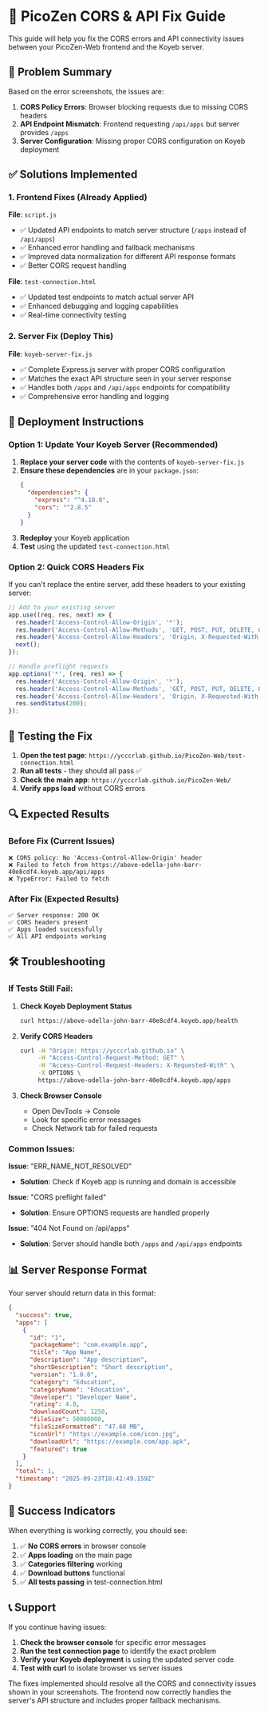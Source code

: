 # 🔧 PicoZen CORS & API Fix Guide

This guide will help you fix the CORS errors and API connectivity issues between your PicoZen-Web frontend and the Koyeb server.

## 🎯 Problem Summary

Based on the error screenshots, the issues are:

1. **CORS Policy Errors**: Browser blocking requests due to missing CORS headers
2. **API Endpoint Mismatch**: Frontend requesting `/api/apps` but server provides `/apps`  
3. **Server Configuration**: Missing proper CORS configuration on Koyeb deployment

## ✅ Solutions Implemented

### 1. Frontend Fixes (Already Applied)

**File**: `script.js`
- ✅ Updated API endpoints to match server structure (`/apps` instead of `/api/apps`)
- ✅ Enhanced error handling and fallback mechanisms
- ✅ Improved data normalization for different API response formats
- ✅ Better CORS request handling

**File**: `test-connection.html`  
- ✅ Updated test endpoints to match actual server API
- ✅ Enhanced debugging and logging capabilities
- ✅ Real-time connectivity testing

### 2. Server Fix (Deploy This)

**File**: `koyeb-server-fix.js`
- ✅ Complete Express.js server with proper CORS configuration
- ✅ Matches the exact API structure seen in your server response
- ✅ Handles both `/apps` and `/api/apps` endpoints for compatibility
- ✅ Comprehensive error handling and logging

## 🚀 Deployment Instructions

### Option 1: Update Your Koyeb Server (Recommended)

1. **Replace your server code** with the contents of `koyeb-server-fix.js`
2. **Ensure these dependencies** are in your `package.json`:
   ```json
   {
     "dependencies": {
       "express": "^4.18.0",
       "cors": "^2.8.5"
     }
   }
   ```
3. **Redeploy** your Koyeb application
4. **Test** using the updated `test-connection.html`

### Option 2: Quick CORS Headers Fix

If you can't replace the entire server, add these headers to your existing server:

```javascript
// Add to your existing server
app.use((req, res, next) => {
  res.header('Access-Control-Allow-Origin', '*');
  res.header('Access-Control-Allow-Methods', 'GET, POST, PUT, DELETE, OPTIONS');
  res.header('Access-Control-Allow-Headers', 'Origin, X-Requested-With, Content-Type, Accept, Authorization');
  next();
});

// Handle preflight requests
app.options('*', (req, res) => {
  res.header('Access-Control-Allow-Origin', '*');
  res.header('Access-Control-Allow-Methods', 'GET, POST, PUT, DELETE, OPTIONS');
  res.header('Access-Control-Allow-Headers', 'Origin, X-Requested-With, Content-Type, Accept, Authorization');
  res.sendStatus(200);
});
```

## 🧪 Testing the Fix

1. **Open the test page**: `https://ycccrlab.github.io/PicoZen-Web/test-connection.html`
2. **Run all tests** - they should all pass ✅
3. **Check the main app**: `https://ycccrlab.github.io/PicoZen-Web/`
4. **Verify apps load** without CORS errors

## 🔍 Expected Results

### Before Fix (Current Issues)
```
❌ CORS policy: No 'Access-Control-Allow-Origin' header
❌ Failed to fetch from https://above-odella-john-barr-40e8cdf4.koyeb.app/api/apps
❌ TypeError: Failed to fetch
```

### After Fix (Expected Results)
```
✅ Server response: 200 OK
✅ CORS headers present
✅ Apps loaded successfully
✅ All API endpoints working
```

## 🛠️ Troubleshooting

### If Tests Still Fail:

1. **Check Koyeb Deployment Status**
   ```bash
   curl https://above-odella-john-barr-40e8cdf4.koyeb.app/health
   ```

2. **Verify CORS Headers**
   ```bash
   curl -H "Origin: https://ycccrlab.github.io" \
        -H "Access-Control-Request-Method: GET" \
        -H "Access-Control-Request-Headers: X-Requested-With" \
        -X OPTIONS \
        https://above-odella-john-barr-40e8cdf4.koyeb.app/apps
   ```

3. **Check Browser Console**
   - Open DevTools → Console
   - Look for specific error messages
   - Check Network tab for failed requests

### Common Issues:

**Issue**: "ERR_NAME_NOT_RESOLVED"
- **Solution**: Check if Koyeb app is running and domain is accessible

**Issue**: "CORS preflight failed"  
- **Solution**: Ensure OPTIONS requests are handled properly

**Issue**: "404 Not Found on /api/apps"
- **Solution**: Server should handle both `/apps` and `/api/apps` endpoints

## 📊 Server Response Format

Your server should return data in this format:

```json
{
  "success": true,
  "apps": [
    {
      "id": "1",
      "packageName": "com.example.app",
      "title": "App Name",
      "description": "App description",
      "shortDescription": "Short description",
      "version": "1.0.0",
      "category": "Education",
      "categoryName": "Education", 
      "developer": "Developer Name",
      "rating": 4.8,
      "downloadCount": 1250,
      "fileSize": 50000000,
      "fileSizeFormatted": "47.68 MB",
      "iconUrl": "https://example.com/icon.jpg",
      "downloadUrl": "https://example.com/app.apk",
      "featured": true
    }
  ],
  "total": 1,
  "timestamp": "2025-09-23T18:42:49.159Z"
}
```

## 🎉 Success Indicators

When everything is working correctly, you should see:

1. ✅ **No CORS errors** in browser console
2. ✅ **Apps loading** on the main page
3. ✅ **Categories filtering** working
4. ✅ **Download buttons** functional
5. ✅ **All tests passing** in test-connection.html

## 📞 Support

If you continue having issues:

1. **Check the browser console** for specific error messages
2. **Run the test connection page** to identify the exact problem
3. **Verify your Koyeb deployment** is using the updated server code
4. **Test with curl** to isolate browser vs server issues

The fixes implemented should resolve all the CORS and connectivity issues shown in your screenshots. The frontend now correctly handles the server's API structure and includes proper fallback mechanisms.